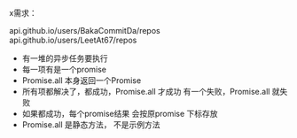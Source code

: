 x需求：

api.github.io/users/BakaCommitDa/repos
api.github.io/users/LeetAt67/repos


- 有一堆的异步任务要执行
- 每一项有是一个promise
- Promise.all  本身返回一个Promise 
- 所有项都解决了，都成功，Promise.all 才成功
   有一个失败，Promise.all 就失败
- 如果都成功，每个promise结果 会按原promise 下标存放
- Promise.all 是静态方法， 不是示例方法 